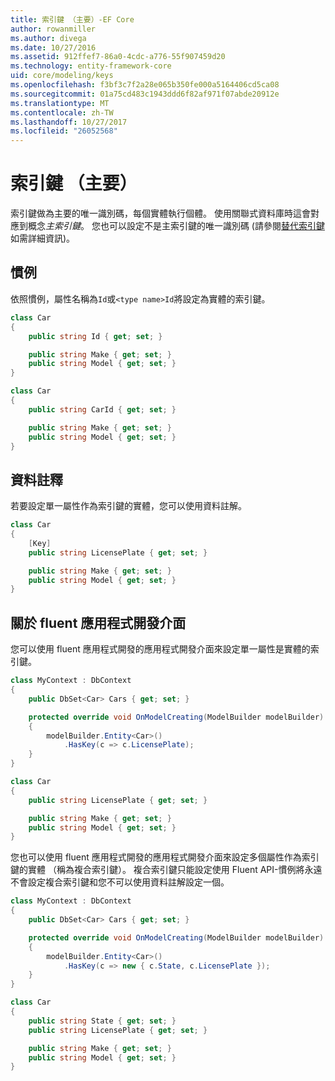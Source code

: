 ```yaml
---
title: 索引鍵 （主要）-EF Core
author: rowanmiller
ms.author: divega
ms.date: 10/27/2016
ms.assetid: 912ffef7-86a0-4cdc-a776-55f907459d20
ms.technology: entity-framework-core
uid: core/modeling/keys
ms.openlocfilehash: f3bf3c7f2a28e065b350fe000a5164406cd5ca08
ms.sourcegitcommit: 01a75cd483c1943ddd6f82af971f07abde20912e
ms.translationtype: MT
ms.contentlocale: zh-TW
ms.lasthandoff: 10/27/2017
ms.locfileid: "26052568"
---
```

# <a name="keys-primary"></a>索引鍵 （主要）

索引鍵做為主要的唯一識別碼，每個實體執行個體。 使用關聯式資料庫時這會對應到概念*主索引鍵*。 您也可以設定不是主索引鍵的唯一識別碼 (請參閱[替代索引鍵](alternate-keys.md)如需詳細資訊)。

## <a name="conventions"></a>慣例

依照慣例，屬性名稱為`Id`或`<type name>Id`將設定為實體的索引鍵。

<!-- [!code-csharp[Main](samples/core/Modeling/Conventions/Samples/KeyId.cs?highlight=3)] -->
``` csharp
class Car
{
    public string Id { get; set; }

    public string Make { get; set; }
    public string Model { get; set; }
}
```

<!-- [!code-csharp[Main](samples/core/Modeling/Conventions/Samples/KeyTypeNameId.cs?highlight=3)] -->
``` csharp
class Car
{
    public string CarId { get; set; }

    public string Make { get; set; }
    public string Model { get; set; }
}
```

## <a name="data-annotations"></a>資料註釋

若要設定單一屬性作為索引鍵的實體，您可以使用資料註解。

<!-- [!code-csharp[Main](samples/core/Modeling/DataAnnotations/Samples/KeySingle.cs?highlight=3,4)] -->
``` csharp
class Car
{
    [Key]
    public string LicensePlate { get; set; }

    public string Make { get; set; }
    public string Model { get; set; }
}
```

## <a name="fluent-api"></a>關於 fluent 應用程式開發介面

您可以使用 fluent 應用程式開發的應用程式開發介面來設定單一屬性是實體的索引鍵。

<!-- [!code-csharp[Main](samples/core/Modeling/FluentAPI/Samples/KeySingle.cs?highlight=7,8)] -->
``` csharp
class MyContext : DbContext
{
    public DbSet<Car> Cars { get; set; }

    protected override void OnModelCreating(ModelBuilder modelBuilder)
    {
        modelBuilder.Entity<Car>()
            .HasKey(c => c.LicensePlate);
    }
}

class Car
{
    public string LicensePlate { get; set; }

    public string Make { get; set; }
    public string Model { get; set; }
}
```

您也可以使用 fluent 應用程式開發的應用程式開發介面來設定多個屬性作為索引鍵的實體 （稱為複合索引鍵）。 複合索引鍵只能設定使用 Fluent API-慣例將永遠不會設定複合索引鍵和您不可以使用資料註解設定一個。

<!-- [!code-csharp[Main](samples/core/Modeling/FluentAPI/Samples/KeyComposite.cs?highlight=7,8)] -->
``` csharp
class MyContext : DbContext
{
    public DbSet<Car> Cars { get; set; }

    protected override void OnModelCreating(ModelBuilder modelBuilder)
    {
        modelBuilder.Entity<Car>()
            .HasKey(c => new { c.State, c.LicensePlate });
    }
}

class Car
{
    public string State { get; set; }
    public string LicensePlate { get; set; }

    public string Make { get; set; }
    public string Model { get; set; }
}
```
